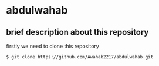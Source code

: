 # abdulwahab
##  brief description about this repository
firstly we need to clone this repository
``` installation
$ git clone https://github.com/Awahab2217/abdulwahab.git
```